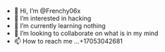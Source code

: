 - 👋 Hi, I’m @Frenchy06x
- 👀 I’m interested in hacking 
- 🌱 I’m currently learning nothing
- 💞️ I’m looking to collaborate on what is in my mind
- 📫 How to reach me ...+17053042681

<!---
Frenchy06x/Frenchy06x is a ✨ special ✨ repository because its `README.md` (this file) appears on your GitHub profile.
You can click the Preview link to take a look at your changes.
--->
